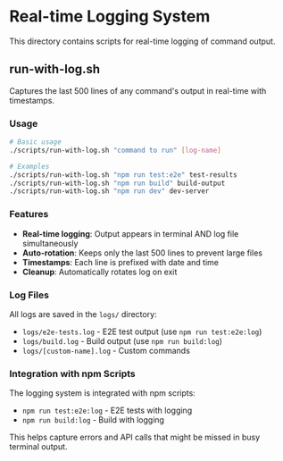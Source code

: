 # Real-time Logging System

This directory contains scripts for real-time logging of command output.

## run-with-log.sh

Captures the last 500 lines of any command's output in real-time with timestamps.

### Usage

```bash
# Basic usage
./scripts/run-with-log.sh "command to run" [log-name]

# Examples
./scripts/run-with-log.sh "npm run test:e2e" test-results
./scripts/run-with-log.sh "npm run build" build-output
./scripts/run-with-log.sh "npm run dev" dev-server
```

### Features

- **Real-time logging**: Output appears in terminal AND log file simultaneously
- **Auto-rotation**: Keeps only the last 500 lines to prevent large files
- **Timestamps**: Each line is prefixed with date and time
- **Cleanup**: Automatically rotates log on exit

### Log Files

All logs are saved in the `logs/` directory:
- `logs/e2e-tests.log` - E2E test output (use `npm run test:e2e:log`)
- `logs/build.log` - Build output (use `npm run build:log`)
- `logs/[custom-name].log` - Custom commands

### Integration with npm Scripts

The logging system is integrated with npm scripts:
- `npm run test:e2e:log` - E2E tests with logging
- `npm run build:log` - Build with logging

This helps capture errors and API calls that might be missed in busy terminal output.